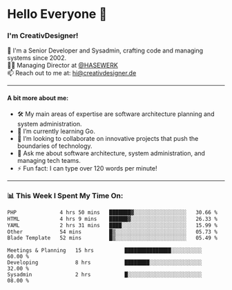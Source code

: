 # Hello Everyone 👋

### I'm CreativDesigner!

🔭 I'm a Senior Developer and Sysadmin, crafting code and managing systems since 2002.  
👨‍💼 Managing Director at [@HASEWERK](https://github.com/HASEWERK)  
📫 Reach out to me at: [hi@creativdesigner.de](mailto:hi@creativdesigner.de)  

---

#### A bit more about me:

- 🛠 My main areas of expertise are software architecture planning and system administration.
- 🌱 I’m currently learning Go.
- 👯 I’m looking to collaborate on innovative projects that push the boundaries of technology.
- 💬 Ask me about software architecture, system administration, and managing tech teams.
- ⚡ Fun fact: I can type over 120 words per minute!  

---

### 📊 **This Week I Spent My Time On:**

<!--START_SECTION:waka-->

```txt
PHP              4 hrs 50 mins   ███████▓░░░░░░░░░░░░░░░░░   30.66 %
HTML             4 hrs 9 mins    ██████▓░░░░░░░░░░░░░░░░░░   26.33 %
YAML             2 hrs 31 mins   ████░░░░░░░░░░░░░░░░░░░░░   15.99 %
Other            54 mins         █▒░░░░░░░░░░░░░░░░░░░░░░░   05.73 %
Blade Template   52 mins         █▒░░░░░░░░░░░░░░░░░░░░░░░   05.49 %
```

<!--END_SECTION:waka-->

```text
Meetings & Planning   15 hrs          ███████████████░░░░░░░░░░   60.00 % 
Developing            8 hrs           ████████░░░░░░░░░░░░░░░░░   32.00 % 
Sysadmin              2 hrs           █░░░░░░░░░░░░░░░░░░░░░░░░   08.00 %

